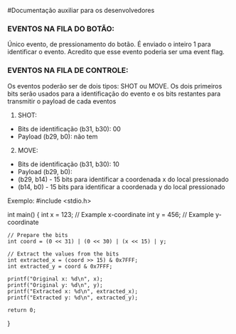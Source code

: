 #Documentação auxiliar para os desenvolvedores

### EVENTOS NA FILA DO BOTÃO:
Único evento, de pressionamento do botão. É enviado o inteiro 1 para identificar o evento.
Acredito que esse evento poderia ser uma event flag.

### EVENTOS NA FILA DE CONTROLE:
Os eventos poderão ser de dois tipos: SHOT ou MOVE. Os dois primeiros bits serão usados para a identificação do evento e os bits restantes para transmitir o payload de cada eventos

1. SHOT:
 - Bits de identificação (b31, b30): 00
 - Payload (b29, b0): não tem
 
2. MOVE:
 - Bits de identificação (b31, b30): 10
 - Payload (b29, b0): 
  - (b29, b14) - 15 bits para identificar a coordenada x do local pressionado
  - (b14, b0) - 15 bits para identificar a coordenada y do local pressionado
  
Exemplo:
#include <stdio.h>

int main() {
    int x = 123;  // Example x-coordinate
    int y = 456;  // Example y-coordinate

    // Prepare the bits
    int coord = (0 << 31) | (0 << 30) | (x << 15) | y;

    // Extract the values from the bits
    int extracted_x = (coord >> 15) & 0x7FFF;
    int extracted_y = coord & 0x7FFF;

    printf("Original x: %d\n", x);
    printf("Original y: %d\n", y);
    printf("Extracted x: %d\n", extracted_x);
    printf("Extracted y: %d\n", extracted_y);

    return 0;
}


